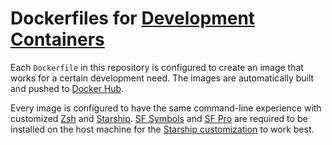 # Dockerfiles for [Development Containers](https://code.visualstudio.com/docs/remote/containers)

Each `Dockerfile` in this repository is configured to create an image that works for a certain development need. The images are automatically built and pushed to [Docker Hub](https://hub.docker.com/u/tomdai).

Every image is configured to have the same command-line experience with customized [Zsh](https://www.zsh.org/) and [Starship](https://starship.rs/). [SF Symbols](https://developer.apple.com/design/resources/#sf-symbols) and [SF Pro](https://developer.apple.com/fonts/) are required to be installed on the host machine for the [Starship customization](https://starship.rs/config/#prompt) to work best.
